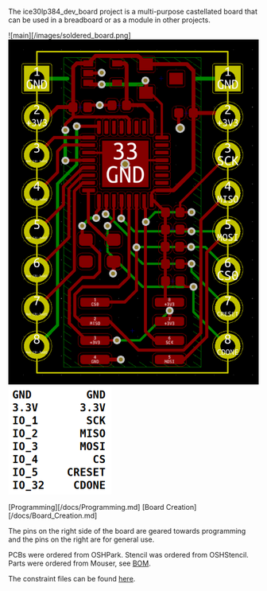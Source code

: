 The ice30lp384_dev_board project is a multi-purpose castellated board that can be used in a breadboard or as a module in other projects.

![main][/images/soldered_board.png]
![layout high level](/images/layout_high_level.png)
![pinout](/images/pinout.png)

[Programming][/docs/Programming.md]
[Board Creation][/docs/Board_Creation.md]

The pins on the right side of the board are geared towards programming and the pins on the right are for general use.

PCBs were ordered from OSHPark.
Stencil was ordered from OSHStencil.
Parts were ordered from Mouser, see [BOM](/docs/BOM%20-Mouser%20.xlsx).

The constraint files can be found [here](/verilog_projects/config).
